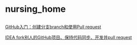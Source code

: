 # nursing_home
##
[GitHub入门：创建分支branch和使用Pull request](https://blog.csdn.net/qq_39375237/article/details/109832043)

[IDEA fork别人的GitHub项目、保持代码同步、开发并pull request](https://blog.csdn.net/qq_39618369/article/details/108758462)
